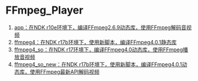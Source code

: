 # FFmpeg_Player

1. [app：在NDK r10e环境下，编译FFmpeg2.6.9动态库，使用FFmpeg解码音视频](https://github.com/JamFF/FFmpeg_Player/tree/master/app)
2. [ffmpeg4：在NDK r17b环境下，使用新脚本，编译FFmpeg4.0.1静态库](https://github.com/JamFF/FFmpeg_Player/tree/master/ffmpeg4)
3. [ffmpeg4_so：在NDK r17环境下，编译FFmpeg4.0动态库，使用FFmpeg播放音视频](https://github.com/JamFF/FFmpeg_Player/tree/master/ffmpeg4_so)
4. [ffmpeg4_so_new：在NDK r17b环境下，使用新脚本，编译FFmpeg4.0.1动态库，使用FFmpeg最新API解码视频](https://github.com/JamFF/FFmpeg_Player/tree/master/ffmpeg4_so_new)